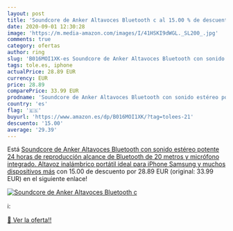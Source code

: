 ```yaml
---
layout: post
title: 'Soundcore de Anker Altavoces Bluetooth c al 15.00 % de descuento'
date: 2020-09-01 12:30:28
image: 'https://m.media-amazon.com/images/I/41HSKI9dWGL._SL200_.jpg'
comments: true
category: ofertas
author: ring
slug: 'B016MOI1XK-es Soundcore de Anker Altavoces Bluetooth con sonido estéreo...'
tags: tole.es, iphone
actualPrice: 28.89 EUR
currency: EUR
price: 28.89
comparePrice: 33.99 EUR
prodname: 'Soundcore de Anker Altavoces Bluetooth con sonido estéreo potente  24 horas de reproducción  alcance de Bluetooth de 20 metros y micrófono integrado. Altavoz inalámbrico portátil  ideal para iPhone  Samsung y muchos dispositivos más'
country: 'es'
flag: '🇪🇸'
buyurl: 'https://www.amazon.es/dp/B016MOI1XK/?tag=tolees-21'
descuento: '15.00'
average: '29.39'
---
```


Está [Soundcore de Anker Altavoces Bluetooth con sonido estéreo potente  24 horas de reproducción  alcance de Bluetooth de 20 metros y micrófono integrado. Altavoz inalámbrico portátil  ideal para iPhone  Samsung y muchos dispositivos más](https://www.amazon.es/dp/B016MOI1XK/?tag=tolees-21) con 15.00 de descuento por 28.89 EUR (original: 33.99 EUR) en el siguiente enlace!

[![Soundcore de Anker Altavoces Bluetooth c](https://m.media-amazon.com/images/I/41HSKI9dWGL._SL200_.jpg)](https://www.amazon.es/dp/B016MOI1XK/?tag=tolees-21)

ℹ️:


[🛒 Ver la oferta!!](https://www.amazon.es/dp/B016MOI1XK/?tag=tolees-21)
